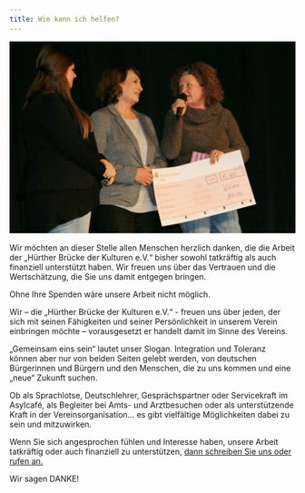 ```yaml
---
title: Wie kann ich helfen?
---
```



![](/uploads/versions/unterstutzung---x----1800-1211x---.jpg)

Wir m&ouml;chten an dieser Stelle allen Menschen herzlich danken, die die Arbeit der „H&uuml;rther Br&uuml;cke der Kulturen e.V.“ bisher sowohl tatkr&auml;ftig als auch finanziell unterst&uuml;tzt haben. Wir freuen uns &uuml;ber das Vertrauen und die Wertsch&auml;tzung, die Sie uns damit entgegen bringen.

Ohne Ihre Spenden w&auml;re unsere Arbeit nicht m&ouml;glich.

Wir – die „H&uuml;rther Br&uuml;cke der Kulturen e.V.“ - freuen uns &uuml;ber jeden, der sich mit seinen F&auml;higkeiten und seiner Pers&ouml;nlichkeit in unserem Verein einbringen m&ouml;chte – vorausgesetzt er handelt damit im Sinne des Vereins.

„Gemeinsam eins sein“ lautet unser Slogan. Integration und Toleranz k&ouml;nnen aber nur von beiden Seiten gelebt werden, von deutschen B&uuml;rgerinnen und B&uuml;rgern und den Menschen, die zu uns kommen und eine „neue“ Zukunft suchen.

Ob als Sprachlotse, Deutschlehrer, Gespr&auml;chspartner oder Servicekraft im Asylcaf&eacute;, als Begleiter bei Amts- und Arztbesuchen oder als unterst&uuml;tzende Kraft in der Vereinsorganisation… es gibt vielf&auml;ltige M&ouml;glichkeiten dabei zu sein und mitzuwirken.

Wenn Sie sich angesprochen f&uuml;hlen und Interesse haben, unsere Arbeit tatkr&auml;ftig oder auch finanziell zu unterst&uuml;tzen, [dann schreiben Sie uns oder rufen an.](/kontakt.html)

Wir sagen DANKE!